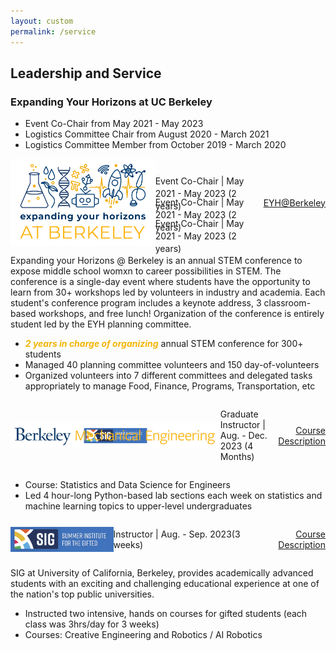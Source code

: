 ```yaml
---
layout: custom
permalink: /service
---
```



## Leadership and Service
### Expanding Your Horizons at UC Berkeley
- Event Co-Chair from May 2021 - May 2023
- Logistics Committee Chair from August 2020 - March 2021
- Logistics Committee Member from October 2019 - March 2020


<div style="display: flex; align-items: center; justify-content: space-between;">
    <div style="display: flex; align-items: center;">
        <img src="professional/eyh.png" height='140' alt="EYH">
        <div class="prof-head" style="vertical-align:bottom;">
            <p style="height: 15pt;line-height: 15pt;"> Event Co-Chair |<span class="date-head" style="height: 15pt;line-height: 15pt;"> May 2021 - May 2023 (2 years) </span> </p>
            <p style="height: 15pt;line-height: 15pt;"> Event Co-Chair |<span class="date-head" style="height: 15pt;line-height: 15pt;"> May 2021 - May 2023 (2 years) </span> </p>
            <p style="height: 15pt;line-height: 15pt;"> Event Co-Chair |<span class="date-head" style="height: 15pt;line-height: 15pt;"> May 2021 - May 2023 (2 years) </span> </p>
        </div>
    </div>
    <div style="text-align: right;">
    <span class="date-head" style="text-align:right;"><a href="https://www.ocf.berkeley.edu/~eyh/index.html">EYH@Berkeley</a></span>
    </div>
</div>

Expanding your Horizons @ Berkeley is an annual STEM conference to expose middle school womxn to career possibilities in STEM. The conference is a single-day event where students have the opportunity to learn from 30+ workshops led by volunteers in industry and academia. Each student's conference program includes a keynote address, 3 classroom-based workshops, and free lunch! Organization of the conference is entirely student led by the EYH planning committee.


- <span style="color:#F3B507;"><b><i>2 years in charge of organizing</i></b></span> annual STEM conference for 300+ students
- Managed 40 planning committee volunteers and 150 day-of-volunteers
- Organized volunteers into 7 different committees and delegated tasks appropriately to manage Food, Finance, Programs, Transportation, etc

<div style="display: flex; align-items: center; justify-content: space-between;">
    <div style="display: flex; align-items: center;">
        <img src="professional/mec.png" height='40' alt="Zimmer Biomet">
        <div class="prof-head" style="vertical-align:bottom;">
            <p> Graduate Instructor |<span class="date-head"> Aug. - Dec. 2023 (4  Months) </span> </p>
        </div>
    </div>
    <div style="text-align: right;">
    <span class="date-head" style="text-align:right;"><a href="https://classes.berkeley.edu/content/2023-spring-engin-178-001-lec-001">Course Description</a></span>
    </div>
</div>

- Course: Statistics and Data Science for Engineers
- Led 4 hour-long Python-based lab sections each week on statistics and machine learning topics to upper-level undergraduates


<div style="display: flex; align-items: center; justify-content: space-between;">
    <div style="display: flex; align-items: center;">
        <img src="professional/sig.png" height='40' alt="Zimmer Biomet">
        <div class="prof-head" style="vertical-align:bottom;">
            <p> Instructor |<span class="date-head">  Aug. - Sep. 2023(3 weeks) </span> </p>
        </div>
    </div>
    <div style="text-align: right;">
    <span class="date-head" style="text-align:right;"><a href="https://classes.berkeley.edu/content/2023-spring-engin-178-001-lec-001">Course Description</a></span>
    </div>
</div>

SIG at University of California, Berkeley, provides academically advanced students with an exciting and challenging educational experience at one of the nation's top public universities. 


- Instructed two intensive, hands on courses for gifted students (each class was 3hrs/day for 3 weeks)
- Courses:  Creative Engineering and Robotics / AI Robotics